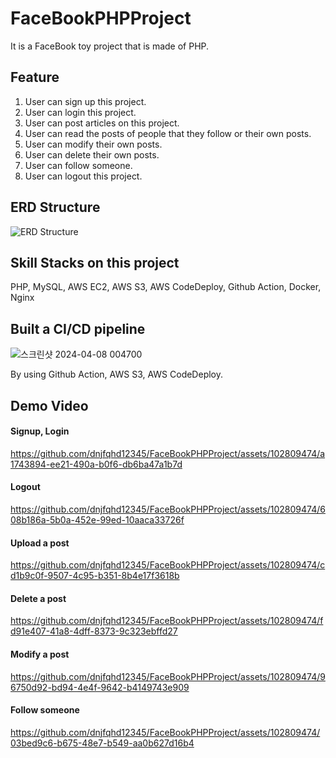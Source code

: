 # FaceBookPHPProject
It is a FaceBook toy project that is made of PHP.

## Feature

1. User can sign up this project.
2. User can login this project.
3. User can post articles on this project.
4. User can read the posts of people that they follow or their own posts.
5. User can modify their own posts.
6. User can delete their own posts.
7. User can follow someone.
8. User can logout this project.

## ERD Structure

![ERD Structure](https://github.com/dnjfqhd12345/FaceBookPHPProject/assets/102809474/637be11b-f12c-4874-bb69-ccb7bd0e9a11)

## Skill Stacks on this project

PHP, MySQL, AWS EC2, AWS S3, AWS CodeDeploy, Github Action, Docker, Nginx

## Built a CI/CD pipeline

![스크린샷 2024-04-08 004700](https://github.com/dnjfqhd12345/FaceBookPHPProject/assets/102809474/df220787-ab7e-442e-9b0a-0a097761b547)

By using Github Action, AWS S3, AWS CodeDeploy.

## Demo Video

#### Signup, Login

https://github.com/dnjfqhd12345/FaceBookPHPProject/assets/102809474/a1743894-ee21-490a-b0f6-db6ba47a1b7d

#### Logout

https://github.com/dnjfqhd12345/FaceBookPHPProject/assets/102809474/608b186a-5b0a-452e-99ed-10aaca33726f

#### Upload a post

https://github.com/dnjfqhd12345/FaceBookPHPProject/assets/102809474/cd1b9c0f-9507-4c95-b351-8b4e17f3618b

#### Delete a post

https://github.com/dnjfqhd12345/FaceBookPHPProject/assets/102809474/fd91e407-41a8-4dff-8373-9c323ebffd27

#### Modify a post

https://github.com/dnjfqhd12345/FaceBookPHPProject/assets/102809474/96750d92-bd94-4e4f-9642-b4149743e909

#### Follow someone


https://github.com/dnjfqhd12345/FaceBookPHPProject/assets/102809474/03bed9c6-b675-48e7-b549-aa0b627d16b4

